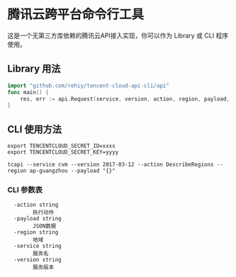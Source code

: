 # 腾讯云跨平台命令行工具

这是一个无第三方库依赖的腾讯云API接入实现，你可以作为 Library 或 CLI 程序使用。

## Library 用法

```go
import "github.com/rehiy/tencent-cloud-api-cli/api"
func main() {
    res, err := api.Request(service, version, action, region, payload, secretId, secretKey)
}
```

## CLI 使用方法

```shell
export TENCENTCLOUD_SECRET_ID=xxxx
export TENCENTCLOUD_SECRET_KEY=yyyy

tcapi --service cvm --version 2017-03-12 --action DescribeRegions --region ap-guangzhou --payload "{}"
```

### CLI 参数表

```shell
  -action string
        执行动作
  -payload string
        JSON数据
  -region string
        地域
  -service string
        服务名
  -version string
        服务版本
```
